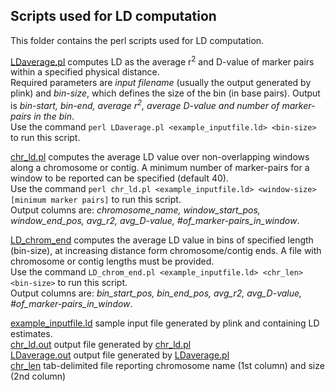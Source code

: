## Scripts used for LD computation

This folder contains the perl scripts used for LD computation. <br />

[LDaverage.pl](LDaverage.pl) computes LD as the average r<sup>2</sup> and D-value of marker pairs within a specified physical distance.<br />
Required parameters are <em>input filename</em> (usually the output generated by plink) and <em>bin-size</em>, which defines the size of the bin (in base pairs). Output is <em>bin-start, bin-end, average r<sup>2</sup>, average D-value and number of marker-pairs in the bin</em>.<br />
Use the command `perl LDaverage.pl <example_inputfile.ld> <bin-size>` to run this script. <br />

[chr_ld.pl](chr_ld.pl) computes the average LD value over non-overlapping windows along a chromosome or contig. A minimum number of marker-pairs for a window to be reported can be specified (default 40). <br />
Use the command `perl chr_ld.pl <example_inputfile.ld> <window-size> [minimum marker pairs]` to run this script. <br />
Output columns are: <em>chromosome_name, window_start_pos, window_end_pos, avg_r2, avg_D-value, #of_marker-pairs_in_window</em>.

[LD_chrom_end](LD_chrom_end.pl) computes the average LD value in bins of specified length (bin-size), at increasing distance form chromosome/contig ends. A file with chromosome or contig lengths must be provided. <br />
Use the command `LD_chrom_end.pl <example_inputfile.ld> <chr_len> <bin-size>` to run this script. <br />
Output columns are: <em>bin_start_pos, bin_end_pos, avg_r2, avg_D-value, #of_marker-pairs_in_window</em>.


[example_inputfile.ld](example_inputfile.ld) sample input file generated by plink and containing LD estimates.<br />
[chr_ld.out](chr_ld.out) output file generated by [chr_ld.pl](chr_ld.pl)<br />
[LDaverage.out](LDaverage.out) output file generated by [LDaverage.pl](LDaverage.pl)<br />
[chr_len](chr_len) tab-delimited file reporting chromosome name (1st column) and size (2nd column) 
